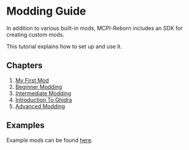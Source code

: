 # Modding Guide
In addition to various built-in mods, MCPI-Reborn includes an SDK for creating custom mods.

This tutorial explains how to set up and use it.

## Chapters
1. [My First Mod](MY_FIRST_MOD.md)
2. [Beginner Modding](BEGINNER.md)
3. [Intermediate Modding](INTERMEDIATE.md)
4. [Introduction To Ghidra](GHIDRA.md)
5. [Advanced Modding](ADVANCED.md)

## Examples
Example mods can be found [here](../../example-mods).